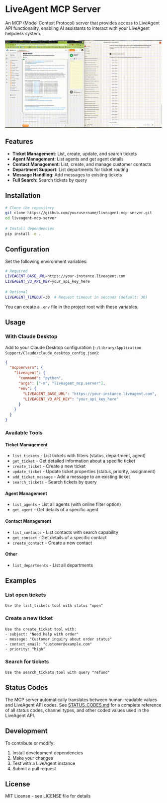 # LiveAgent MCP Server

An MCP (Model Context Protocol) server that provides access to LiveAgent API functionality, enabling AI assistants to interact with your LiveAgent helpdesk system.

![LiveAgent MCP Server Demo](demo.gif)

## Features

- **Ticket Management**: List, create, update, and search tickets
- **Agent Management**: List agents and get agent details  
- **Contact Management**: List, create, and manage customer contacts
- **Department Support**: List departments for ticket routing
- **Message Handling**: Add messages to existing tickets
- **Full Search**: Search tickets by query

## Installation

```bash
# Clone the repository
git clone https://github.com/yourusername/liveagent-mcp-server.git
cd liveagent-mcp-server

# Install dependencies
pip install -e .
```

## Configuration

Set the following environment variables:

```bash
# Required
LIVEAGENT_BASE_URL=https://your-instance.liveagent.com
LIVEAGENT_V3_API_KEY=your_api_key_here

# Optional
LIVEAGENT_TIMEOUT=30  # Request timeout in seconds (default: 30)
```

You can create a `.env` file in the project root with these variables.

## Usage

### With Claude Desktop

Add to your Claude Desktop configuration (`~/Library/Application Support/Claude/claude_desktop_config.json`):

```json
{
  "mcpServers": {
    "liveagent": {
      "command": "python",
      "args": ["-m", "liveagent_mcp.server"],
      "env": {
        "LIVEAGENT_BASE_URL": "https://your-instance.liveagent.com",
        "LIVEAGENT_V3_API_KEY": "your_api_key_here"
      }
    }
  }
}
```

### Available Tools

#### Ticket Management
- `list_tickets` - List tickets with filters (status, department, agent)
- `get_ticket` - Get detailed information about a specific ticket
- `create_ticket` - Create a new ticket
- `update_ticket` - Update ticket properties (status, priority, assignment)
- `add_ticket_message` - Add a message to an existing ticket
- `search_tickets` - Search tickets by query

#### Agent Management
- `list_agents` - List all agents (with online filter option)
- `get_agent` - Get details of a specific agent

#### Contact Management
- `list_contacts` - List contacts with search capability
- `get_contact` - Get details of a specific contact
- `create_contact` - Create a new contact

#### Other
- `list_departments` - List all departments

## Examples

### List open tickets
```
Use the list_tickets tool with status "open"
```

### Create a new ticket
```
Use the create_ticket tool with:
- subject: "Need help with order"
- message: "Customer inquiry about order status"
- contact_email: "customer@example.com"
- priority: "high"
```

### Search for tickets
```
Use the search_tickets tool with query "refund"
```

## Status Codes

The MCP server automatically translates between human-readable values and LiveAgent API codes. See [STATUS_CODES.md](STATUS_CODES.md) for a complete reference of all status codes, channel types, and other coded values used in the LiveAgent API.

## Development

To contribute or modify:

1. Install development dependencies
2. Make your changes
3. Test with a LiveAgent instance
4. Submit a pull request

## License

MIT License - see LICENSE file for details